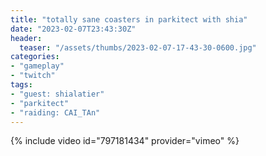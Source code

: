 ```yaml
---
title: "totally sane coasters in parkitect with shia"
date: "2023-02-07T23:43:30Z"
header:
  teaser: "/assets/thumbs/2023-02-07-17-43-30-0600.jpg"
categories:
- "gameplay"
- "twitch"
tags:
- "guest: shialatier"
- "parkitect"
- "raiding: CAI_TAn"
---
```

{% include video id="797181434" provider="vimeo" %}
